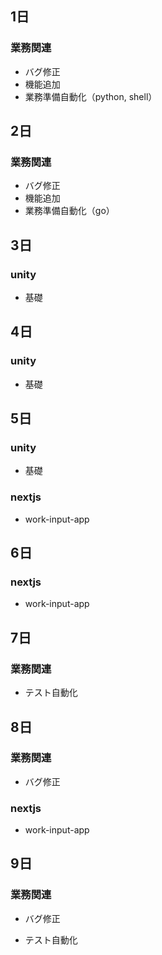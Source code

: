 ## 1日

### 業務関連

- バグ修正
- 機能追加
- 業務準備自動化（python, shell）

## 2日

### 業務関連

- バグ修正
- 機能追加
- 業務準備自動化（go）

## 3日

### unity

- 基礎

## 4日

### unity

- 基礎

## 5日

### unity

- 基礎

### nextjs

- work-input-app

## 6日

### nextjs

- work-input-app

## 7日

### 業務関連

- テスト自動化

## 8日

### 業務関連

- バグ修正

### nextjs

- work-input-app

## 9日

### 業務関連

- バグ修正

- テスト自動化